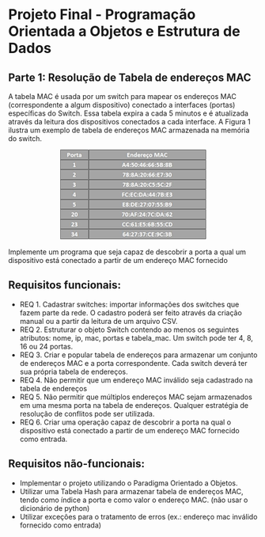 # Projeto Final - Programação Orientada a Objetos e Estrutura de Dados

## Parte 1: Resolução de Tabela de endereços MAC
A tabela MAC é usada por um switch para mapear os endereços MAC (correspondente a algum dispositivo) conectado a interfaces (portas) específicas do Switch. Essa tabela expira a cada 5 minutos e é atualizada através da leitura dos dispositivos conectados a cada interface. A Figura 1 ilustra um exemplo de tabela de endereços MAC armazenada na memória do switch. 

<div align="center">
<img src="tabelamac.png" alt="Exemplo de tabela de endereços MAC armazenada na memória do switch">
</div>

Implemente um programa que seja capaz de descobrir a porta a qual um dispositivo está conectado a partir de um endereço MAC fornecido

## Requisitos funcionais:
* REQ 1. Cadastrar switches: importar informações dos switches que fazem parte da rede. O cadastro poderá ser feito através da criação manual ou a partir da leitura de um arquivo CSV. 
* REQ 2. Estruturar o objeto Switch contendo ao menos os seguintes atributos: nome, ip, mac, portas e tabela_mac. Um switch pode ter 4, 8, 16 ou 24 portas.
* REQ 3. Criar e popular tabela de endereços para armazenar um conjunto de endereços MAC e a porta correspondente. Cada switch deverá ter sua própria tabela de endereços.
* REQ 4. Não permitir que um endereço MAC inválido seja cadastrado na tabela de endereços
* REQ 5. Não permitir que múltiplos endereços MAC sejam armazenados em uma mesma porta na tabela de endereços. Qualquer estratégia de resolução de conflitos pode ser utilizada.
* REQ 6. Criar uma operação capaz de descobrir a porta na qual o dispositivo está conectado a partir de um endereço MAC fornecido como entrada.

## Requisitos não-funcionais:
* Implementar o projeto utilizando o Paradigma Orientado a Objetos. 
* Utilizar uma Tabela Hash para armazenar tabela de endereços MAC, tendo como índice a porta e como valor o endereço MAC. (não usar o dicionário de python)
* Utilizar exceções para o tratamento de erros (ex.: endereço mac inválido fornecido como entrada)

